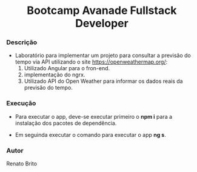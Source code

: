 <h1 align="center">Bootcamp Avanade Fullstack Developer</h1>

### Descrição

- Laboratório para implementar um projeto para consultar a previsão do tempo via API utilizando o site https://openweathermap.org/:
  1. Utilizado Angular para o fron-end.
  2. implementação do ngrx.
  3. Utilizado API do Open Weather para informar os dados reais da previsão do tempo.

### Execução

- Para executar o app, deve-se executar primeiro o **npm i** para a instalação dos pacotes de dependência.

- Em seguinda executar o comando para executar o app **ng s**.


### Autor

Renato Brito
